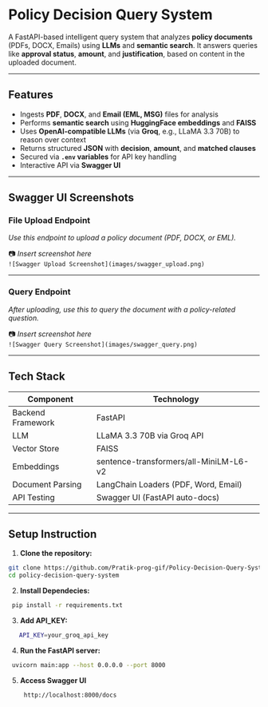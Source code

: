 #  Policy Decision Query System

A FastAPI-based intelligent query system that analyzes **policy documents** (PDFs, DOCX, Emails) using **LLMs** and **semantic search**. It answers queries like **approval status**, **amount**, and **justification**, based on content in the uploaded document.

---

##  Features

-  Ingests **PDF**, **DOCX**, and **Email (EML, MSG)** files for analysis  
-  Performs **semantic search** using **HuggingFace embeddings** and **FAISS**  
-  Uses **OpenAI-compatible LLMs** (via **Groq**, e.g., LLaMA 3.3 70B) to reason over context  
-  Returns structured **JSON** with **decision**, **amount**, and **matched clauses**  
-  Secured via **`.env` variables** for API key handling  
-  Interactive API via **Swagger UI**

---

## Swagger UI Screenshots

###  File Upload Endpoint

_Use this endpoint to upload a policy document (PDF, DOCX, or EML)._

📷 _Insert screenshot here_  
`![Swagger Upload Screenshot](images/swagger_upload.png)`

---

### Query Endpoint

_After uploading, use this to query the document with a policy-related question._

📷 _Insert screenshot here_  
`![Swagger Query Screenshot](images/swagger_query.png)`

---

## Tech Stack

| Component          | Technology                                     |
|-------------------|------------------------------------------------|
| Backend Framework  | FastAPI                                        |
| LLM                | LLaMA 3.3 70B via Groq API                     |
| Vector Store       | FAISS                                          |
| Embeddings         | sentence-transformers/all-MiniLM-L6-v2        |
| Document Parsing   | LangChain Loaders (PDF, Word, Email)          |
| API Testing        | Swagger UI (FastAPI auto-docs)                |

---

##  Setup Instruction
 1. **Clone the repository:**
   ```bash
   git clone https://github.com/Pratik-prog-gif/Policy-Decision-Query-System.git
   cd policy-decision-query-system
   ```
2. **Install Dependecies:**
```bash
 pip install -r requirements.txt
```
 3. **Add API_KEY:**
```bash
   API_KEY=your_groq_api_key
```

4. **Run the FastAPI server:**
```bash
 uvicorn main:app --host 0.0.0.0 --port 8000
```
 5. **Access Swagger UI**
    ```bash
     http://localhost:8000/docs
   ```


